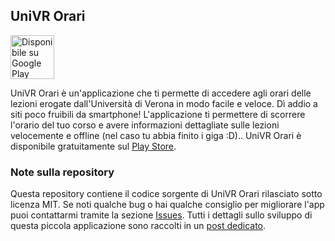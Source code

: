 ## UniVR Orari

<a href='https://play.google.com/store/apps/details?id=it.francescotonini.univrorari&pcampaignid=MKT-Other-global-all-co-prtnr-py-PartBadge-Mar2515-1'><img alt='Disponibile su Google Play' src='https://play.google.com/intl/en_us/badges/images/generic/it_badge_web_generic.png' height='70px' /></a>

UniVR Orari è un'applicazione che ti permette di accedere agli orari delle lezioni erogate dall'Università di Verona in modo facile e veloce. Dì addio a siti poco fruibili da smartphone! L'applicazione ti permettere di scorrere l'orario del tuo corso e avere informazioni dettagliate sulle lezioni velocemente e offline (nel caso tu abbia finito i giga :D).. UniVR Orari è disponibile gratuitamente sul [Play Store](https://play.google.com/store/apps/details?id=it.francescotonini.univrorari).

### Note sulla repository
Questa repository contiene il codice sorgente di UniVR Orari rilasciato sotto licenza MIT. Se noti qualche bug o hai qualche consiglio per migliorare l'app puoi contattarmi tramite la sezione [Issues](https://github.com/francescotonini/univr-orari/issues). Tutti i dettagli sullo sviluppo di questa piccola applicazione sono raccolti in un [post dedicato](https://medium.com/@francescotonini/univr-orari-viaggio-verso-la-pubblicazione-della-mia-prima-app-b6691c905726).
